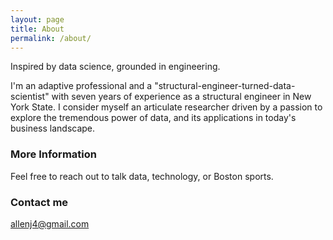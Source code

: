 ```yaml
---
layout: page
title: About
permalink: /about/
---
```


Inspired by data science, grounded in engineering. 

I'm an adaptive professional and a "structural-engineer-turned-data-scientist" with seven years of experience as a structural engineer in New York State. I consider myself an articulate researcher driven by a passion to explore the tremendous power of data, and its applications in today's business landscape.

### More Information

Feel free to reach out to talk data, technology, or Boston sports.

### Contact me

[allenj4@gmail.com](mailto:allenj4@gmail.com)